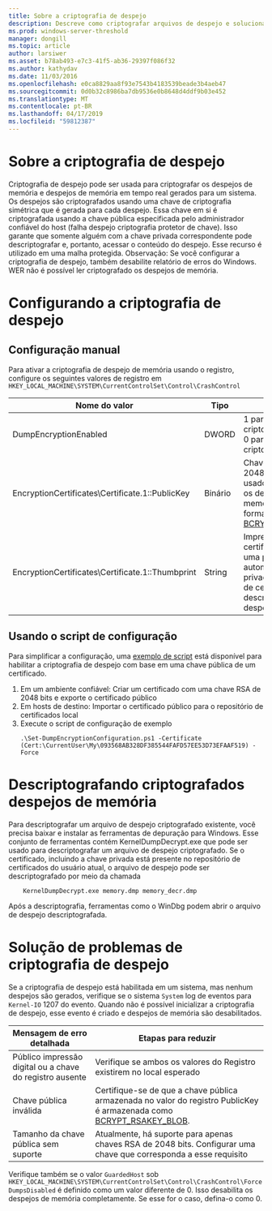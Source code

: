 ```yaml
---
title: Sobre a criptografia de despejo
description: Descreve como criptografar arquivos de despejo e solucionar problemas de criptografia.
ms.prod: windows-server-threshold
manager: dongill
ms.topic: article
author: larsiwer
ms.asset: b78ab493-e7c3-41f5-ab36-29397f086f32
ms.author: kathydav
ms.date: 11/03/2016
ms.openlocfilehash: e0ca8829aa8f93e7543b4183539beade3b4aeb47
ms.sourcegitcommit: 0d0b32c8986ba7db9536e0b8648d4ddf9b03e452
ms.translationtype: MT
ms.contentlocale: pt-BR
ms.lasthandoff: 04/17/2019
ms.locfileid: "59812387"
---
```

# <a name="about-dump-encryption"></a>Sobre a criptografia de despejo
Criptografia de despejo pode ser usada para criptografar os despejos de memória e despejos de memória em tempo real gerados para um sistema. Os despejos são criptografados usando uma chave de criptografia simétrica que é gerada para cada despejo. Essa chave em si é criptografada usando a chave pública especificada pelo administrador confiável do host (falha despejo criptografia protetor de chave). Isso garante que somente alguém com a chave privada correspondente pode descriptografar e, portanto, acessar o conteúdo do despejo. Esse recurso é utilizado em uma malha protegida.
Observação: Se você configurar a criptografia de despejo, também desabilite relatório de erros do Windows. WER não é possível ler criptografado os despejos de memória.

# <a name="configuring-dump-encryption"></a>Configurando a criptografia de despejo
## <a name="manual-configuration"></a>Configuração manual
Para ativar a criptografia de despejo de memória usando o registro, configure os seguintes valores de registro em `HKEY_LOCAL_MACHINE\SYSTEM\CurrentControlSet\Control\CrashControl`

| Nome do valor | Tipo | Valor |
| ---------- | ---- | ----- |
| DumpEncryptionEnabled | DWORD | 1 para habilitar a criptografia de despejo, 0 para desabilitar a criptografia de despejo |
| EncryptionCertificates\Certificate.1::PublicKey | Binário | Chave pública (RSA, 2048 bits) que deve ser usado para criptografar os despejos de memória. Isso deve ser formatado como [BCRYPT_RSAKEY_BLOB](https://msdn.microsoft.com/library/windows/desktop/aa375531(v=vs.85).aspx). |
| EncryptionCertificates\Certificate.1::Thumbprint | String | Impressão digital do certificado para permitir uma pesquisa automática de chave privada no repositório de certificados local ao descriptografar um despejo de memória. |


## <a name="configuration-using-script"></a>Usando o script de configuração
Para simplificar a configuração, uma [exemplo de script](https://github.com/Microsoft/Virtualization-Documentation/tree/live/hyperv-tools/DumpEncryption) está disponível para habilitar a criptografia de despejo com base em uma chave pública de um certificado.

1. Em um ambiente confiável: Criar um certificado com uma chave RSA de 2048 bits e exporte o certificado público
2. Em hosts de destino: Importar o certificado público para o repositório de certificados local
3. Execute o script de configuração de exemplo 
    ```
    .\Set-DumpEncryptionConfiguration.ps1 -Certificate (Cert:\CurrentUser\My\093568AB328DF385544FAFD57EE53D73EFAAF519) -Force
    ```

# <a name="decrypting-encrypted-dumps"></a>Descriptografando criptografados despejos de memória
Para descriptografar um arquivo de despejo criptografado existente, você precisa baixar e instalar as ferramentas de depuração para Windows. Esse conjunto de ferramentas contém KernelDumpDecrypt.exe que pode ser usado para descriptografar um arquivo de despejo criptografado.
Se o certificado, incluindo a chave privada está presente no repositório de certificados do usuário atual, o arquivo de despejo pode ser descriptografado por meio da chamada

```
    KernelDumpDecrypt.exe memory.dmp memory_decr.dmp
```
Após a descriptografia, ferramentas como o WinDbg podem abrir o arquivo de despejo descriptografada.

# <a name="troubleshooting-dump-encryption"></a>Solução de problemas de criptografia de despejo
Se a criptografia de despejo está habilitada em um sistema, mas nenhum despejos são gerados, verifique se o sistema `System` log de eventos para `Kernel-IO` 1207 do evento. Quando não é possível inicializar a criptografia de despejo, esse evento é criado e despejos de memória são desabilitados.

| Mensagem de erro detalhada | Etapas para reduzir |
| ---------------------- | ----------------- |
| Público impressão digital ou a chave do registro ausente | Verifique se ambos os valores do Registro existirem no local esperado |
| Chave pública inválida | Certifique-se de que a chave pública armazenada no valor do registro PublicKey é armazenada como [BCRYPT_RSAKEY_BLOB](https://msdn.microsoft.com/library/windows/desktop/aa375531(v=vs.85).aspx). |
| Tamanho da chave pública sem suporte | Atualmente, há suporte para apenas chaves RSA de 2048 bits. Configurar uma chave que corresponda a esse requisito |

Verifique também se o valor `GuardedHost` sob `HKEY_LOCAL_MACHINE\SYSTEM\CurrentControlSet\Control\CrashControl\ForceDumpsDisabled` é definido como um valor diferente de 0. Isso desabilita os despejos de memória completamente. Se esse for o caso, defina-o como 0.
